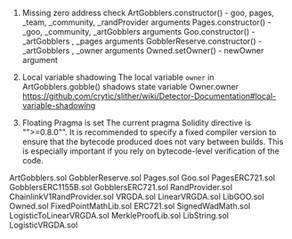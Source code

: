 
1. Missing zero address check
ArtGobblers.constructor() - goo, pages, _team, _community, _randProvider arguments
Pages.constructor() - _goo, _community, _artGobblers arguments
Goo.constructor() - _artGobblers , _pages arguments
GobblerReserve.constructor() - _artGobblers , _owner arguments
Owned.setOwner() - newOwner argument


2. Local variable shadowing
The local variable `owner` in ArtGobblers.gobble() shadows state variable Owner.owner
https://github.com/crytic/slither/wiki/Detector-Documentation#local-variable-shadowing



3.  Floating Pragma is set
The current pragma Solidity directive is "">=0.8.0"". It is recommended to specify a fixed compiler version to ensure that the bytecode produced does not vary between builds. This is
especially important if you rely on bytecode-level verification of the code.

ArtGobblers.sol
GobblerReserve.sol
Pages.sol
Goo.sol
PagesERC721.sol
GobblersERC1155B.sol
GobblersERC721.sol
RandProvider.sol
ChainlinkV1RandProvider.sol
VRGDA.sol
LinearVRGDA.sol
LibGOO.sol
Owned.sol
FixedPointMathLib.sol
ERC721.sol
SignedWadMath.sol
LogisticToLinearVRGDA.sol
MerkleProofLib.sol
LibString.sol
LogisticVRGDA.sol
